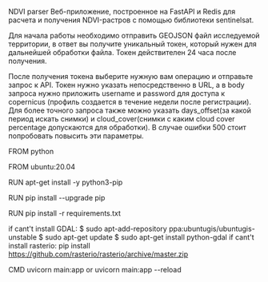 NDVI parser
Веб-приложение, построенное на FastAPI и Redis для расчета и получения NDVI-растров с помощью библиотеки sentinelsat. 


Для начала работы необходимо отправить GEOJSON файл исследуемой территории, в ответ вы получите уникальный токен, который нужен для дальнейшей обработки файла. Токен действителен 24 часа после получения.

После получения токена выберите нужную вам операцию и отправьте запрос к API. Токен нужно указать непосредственно в URL, а в body запроса нужно приложить username и password для доступа к copernicus (профиль создается в течение недели после регистрации). Для более точного запроса также можно указать days_offset(за какой период искать снимки) и cloud_cover(снимки с каким cloud cover percentage допускаются для обработки). В случае ошибки 500 стоит попробовать повысить эти параметры.


FROM python

FROM ubuntu:20.04

RUN apt-get install -y python3-pip

RUN pip install --upgrade pip

RUN pip install -r requirements.txt

if cant't install GDAL: $ sudo apt-add-repository ppa:ubuntugis/ubuntugis-unstable
                        $ sudo apt-get update
                        $ sudo apt-get install python-gdal
if cant't install rasterio: pip install https://github.com/rasterio/rasterio/archive/master.zip

CMD uvicorn main:app or uvicorn main:app --reload   

